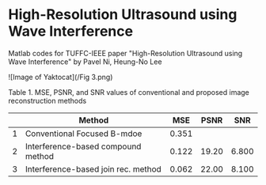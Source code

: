 # High-Resolution Ultrasound using Wave Interference
Matlab codes for TUFFC-IEEE paper "High-Resolution Ultrasound using Wave Interference" by Pavel Ni, Heung-No Lee




![Image of Yaktocat](/Fig 3.png)


 Table 1. MSE, PSNR, and SNR values of conventional and proposed image reconstruction methods
 
|   | Method | MSE | PSNR | SNR |
|---|-------------|-------------|-------------|-------------|
| 1 | Conventional Focused B-mdoe | 0.351 |   |   |
| 2 | Interference-based compound method | 0.122 | 19.20 | 6.800 |
| 3 | Interference-based join rec. method | 0.062 | 22.00 | 8.100 |
